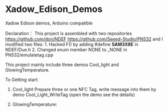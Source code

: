 Xadow_Edison_Demos
==================

Xadow Edison demos, Arduino compatible

Declaration：
	This project is assembled with two repositories https://github.com/don/NDEF https://github.com/Seeed-Studio/PN532 and I modified two files:
	1. Hacked F() by adding #define __SAM3X8E__ in NDEF/Due.h
	2. Changed enum member NONE to _NONE in PN532/emulatetag.cpp


This project mainly include three demos Cool_light and GlowingTemperature.

To Getting start:
1. Cool_light
	Prepare three or one NFC Tag, write message into them by demo Cool_Light_WriteTag (open the demo see the details)

2. GlowingTemperature:
	
	
